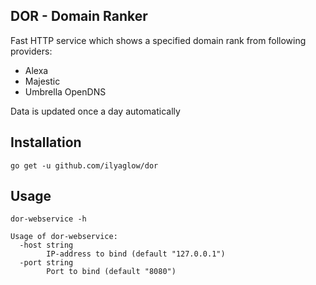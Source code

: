 DOR - Domain Ranker
-------------------

Fast HTTP service which shows a specified domain rank from following providers:
- Alexa
- Majestic
- Umbrella OpenDNS

Data is updated once a day automatically

## Installation

```
go get -u github.com/ilyaglow/dor
```

## Usage

```
dor-webservice -h

Usage of dor-webservice:
  -host string
    	IP-address to bind (default "127.0.0.1")
  -port string
    	Port to bind (default "8080")
```
